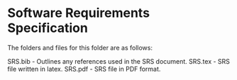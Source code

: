 # Software Requirements Specification

The folders and files for this folder are as follows:

SRS.bib - Outlines any references used in the SRS document.
SRS.tex - SRS file written in latex.
SRS.pdf - SRS file in PDF format.